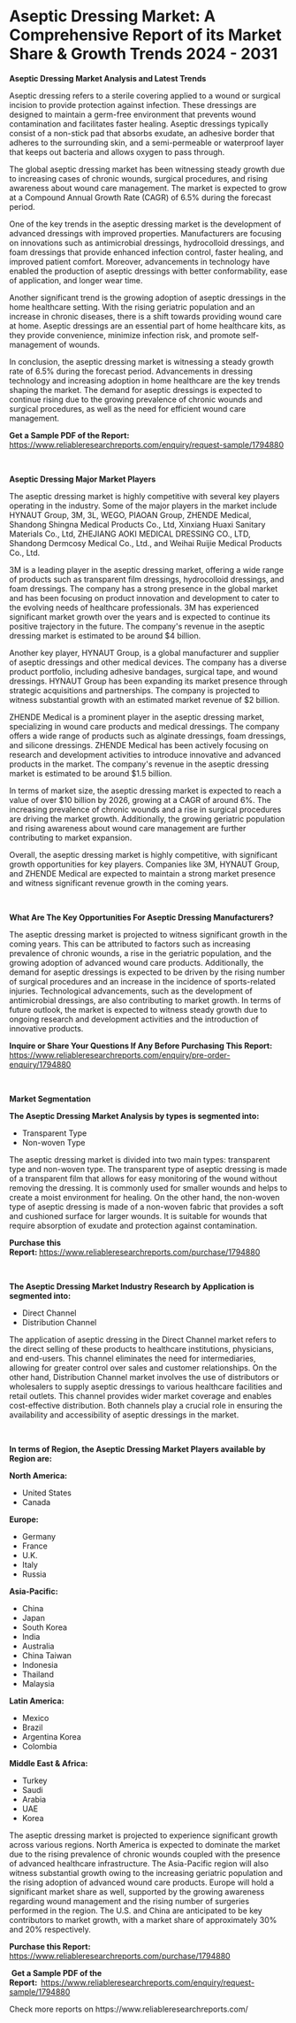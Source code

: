 <p><h1>Aseptic Dressing Market: A Comprehensive Report of its Market Share & Growth Trends 2024 - 2031</h1></p><p><strong>Aseptic Dressing Market Analysis and Latest Trends</strong></p>
<p><p>Aseptic dressing refers to a sterile covering applied to a wound or surgical incision to provide protection against infection. These dressings are designed to maintain a germ-free environment that prevents wound contamination and facilitates faster healing. Aseptic dressings typically consist of a non-stick pad that absorbs exudate, an adhesive border that adheres to the surrounding skin, and a semi-permeable or waterproof layer that keeps out bacteria and allows oxygen to pass through.</p><p>The global aseptic dressing market has been witnessing steady growth due to increasing cases of chronic wounds, surgical procedures, and rising awareness about wound care management. The market is expected to grow at a Compound Annual Growth Rate (CAGR) of 6.5% during the forecast period.</p><p>One of the key trends in the aseptic dressing market is the development of advanced dressings with improved properties. Manufacturers are focusing on innovations such as antimicrobial dressings, hydrocolloid dressings, and foam dressings that provide enhanced infection control, faster healing, and improved patient comfort. Moreover, advancements in technology have enabled the production of aseptic dressings with better conformability, ease of application, and longer wear time.</p><p>Another significant trend is the growing adoption of aseptic dressings in the home healthcare setting. With the rising geriatric population and an increase in chronic diseases, there is a shift towards providing wound care at home. Aseptic dressings are an essential part of home healthcare kits, as they provide convenience, minimize infection risk, and promote self-management of wounds.</p><p>In conclusion, the aseptic dressing market is witnessing a steady growth rate of 6.5% during the forecast period. Advancements in dressing technology and increasing adoption in home healthcare are the key trends shaping the market. The demand for aseptic dressings is expected to continue rising due to the growing prevalence of chronic wounds and surgical procedures, as well as the need for efficient wound care management.</p></p>
<p><strong>Get a Sample PDF of the Report:&nbsp;</strong> <a href="https://www.reliableresearchreports.com/enquiry/request-sample/1794880">https://www.reliableresearchreports.com/enquiry/request-sample/1794880</a></p>
<p>&nbsp;</p>
<p><strong>Aseptic Dressing Major Market Players</strong></p>
<p><p>The aseptic dressing market is highly competitive with several key players operating in the industry. Some of the major players in the market include HYNAUT Group, 3M, 3L, WEGO, PIAOAN Group, ZHENDE Medical, Shandong Shingna Medical Products Co., Ltd, Xinxiang Huaxi Sanitary Materials Co., Ltd, ZHEJIANG AOKI MEDICAL DRESSING CO., LTD, Shandong Dermcosy Medical Co., Ltd., and Weihai Ruijie Medical Products Co., Ltd.</p><p>3M is a leading player in the aseptic dressing market, offering a wide range of products such as transparent film dressings, hydrocolloid dressings, and foam dressings. The company has a strong presence in the global market and has been focusing on product innovation and development to cater to the evolving needs of healthcare professionals. 3M has experienced significant market growth over the years and is expected to continue its positive trajectory in the future. The company's revenue in the aseptic dressing market is estimated to be around $4 billion.</p><p>Another key player, HYNAUT Group, is a global manufacturer and supplier of aseptic dressings and other medical devices. The company has a diverse product portfolio, including adhesive bandages, surgical tape, and wound dressings. HYNAUT Group has been expanding its market presence through strategic acquisitions and partnerships. The company is projected to witness substantial growth with an estimated market revenue of $2 billion.</p><p>ZHENDE Medical is a prominent player in the aseptic dressing market, specializing in wound care products and medical dressings. The company offers a wide range of products such as alginate dressings, foam dressings, and silicone dressings. ZHENDE Medical has been actively focusing on research and development activities to introduce innovative and advanced products in the market. The company's revenue in the aseptic dressing market is estimated to be around $1.5 billion.</p><p>In terms of market size, the aseptic dressing market is expected to reach a value of over $10 billion by 2026, growing at a CAGR of around 6%. The increasing prevalence of chronic wounds and a rise in surgical procedures are driving the market growth. Additionally, the growing geriatric population and rising awareness about wound care management are further contributing to market expansion.</p><p>Overall, the aseptic dressing market is highly competitive, with significant growth opportunities for key players. Companies like 3M, HYNAUT Group, and ZHENDE Medical are expected to maintain a strong market presence and witness significant revenue growth in the coming years.</p></p>
<p>&nbsp;</p>
<p><strong>What Are The Key Opportunities For Aseptic Dressing Manufacturers?</strong></p>
<p><p>The aseptic dressing market is projected to witness significant growth in the coming years. This can be attributed to factors such as increasing prevalence of chronic wounds, a rise in the geriatric population, and the growing adoption of advanced wound care products. Additionally, the demand for aseptic dressings is expected to be driven by the rising number of surgical procedures and an increase in the incidence of sports-related injuries. Technological advancements, such as the development of antimicrobial dressings, are also contributing to market growth. In terms of future outlook, the market is expected to witness steady growth due to ongoing research and development activities and the introduction of innovative products.</p></p>
<p><strong>Inquire or Share Your Questions If Any Before Purchasing This Report:</strong> <a href="https://www.reliableresearchreports.com/enquiry/pre-order-enquiry/1794880">https://www.reliableresearchreports.com/enquiry/pre-order-enquiry/1794880</a></p>
<p>&nbsp;</p>
<p><strong>Market Segmentation</strong></p>
<p><strong>The Aseptic Dressing Market Analysis by types is segmented into:</strong></p>
<p><ul><li>Transparent Type</li><li>Non-woven Type</li></ul></p>
<p><p>The aseptic dressing market is divided into two main types: transparent type and non-woven type. The transparent type of aseptic dressing is made of a transparent film that allows for easy monitoring of the wound without removing the dressing. It is commonly used for smaller wounds and helps to create a moist environment for healing. On the other hand, the non-woven type of aseptic dressing is made of a non-woven fabric that provides a soft and cushioned surface for larger wounds. It is suitable for wounds that require absorption of exudate and protection against contamination.</p></p>
<p><strong>Purchase this Report:&nbsp;</strong><a href="https://www.reliableresearchreports.com/purchase/1794880">https://www.reliableresearchreports.com/purchase/1794880</a></p>
<p>&nbsp;</p>
<p><strong>The Aseptic Dressing Market Industry Research by Application is segmented into:</strong></p>
<p><ul><li>Direct Channel</li><li>Distribution Channel</li></ul></p>
<p><p>The application of aseptic dressing in the Direct Channel market refers to the direct selling of these products to healthcare institutions, physicians, and end-users. This channel eliminates the need for intermediaries, allowing for greater control over sales and customer relationships. On the other hand, Distribution Channel market involves the use of distributors or wholesalers to supply aseptic dressings to various healthcare facilities and retail outlets. This channel provides wider market coverage and enables cost-effective distribution. Both channels play a crucial role in ensuring the availability and accessibility of aseptic dressings in the market.</p></p>
<p>&nbsp;</p>
<p><strong>In terms of Region, the Aseptic Dressing Market Players available by Region are:</strong></p>
<p>
    <p> <strong> North America: </strong>
        <ul>
            <li>United States</li>
            <li>Canada</li>
        </ul>
        </p> 
    <p> <strong> Europe: </strong>
        <ul>
            <li>Germany</li>
            <li>France</li>
            <li>U.K.</li>
            <li>Italy</li>
            <li>Russia</li>
        </ul>
        </p> 
    <p> <strong> Asia-Pacific: </strong>
        <ul>
            <li>China</li>
            <li>Japan</li>
            <li>South Korea</li>
            <li>India</li>
            <li>Australia</li>
            <li>China Taiwan</li>
            <li>Indonesia</li>
            <li>Thailand</li>
            <li>Malaysia</li>
        </ul>
        </p> 
    <p> <strong> Latin America: </strong>
        <ul>
            <li>Mexico</li>
            <li>Brazil</li>
            <li>Argentina Korea</li>
            <li>Colombia</li>
        </ul>
        </p> 
    <p> <strong> Middle East & Africa: </strong>
        <ul>
            <li>Turkey</li>
            <li>Saudi</li>
            <li>Arabia</li>
            <li>UAE</li>
            <li>Korea</li>
        </ul>
    </p>
    </p>
<p><p>The aseptic dressing market is projected to experience significant growth across various regions. North America is expected to dominate the market due to the rising prevalence of chronic wounds coupled with the presence of advanced healthcare infrastructure. The Asia-Pacific region will also witness substantial growth owing to the increasing geriatric population and the rising adoption of advanced wound care products. Europe will hold a significant market share as well, supported by the growing awareness regarding wound management and the rising number of surgeries performed in the region. The U.S. and China are anticipated to be key contributors to market growth, with a market share of approximately 30% and 20% respectively.</p></p>
<p><strong>Purchase this Report: </strong><a href="https://www.reliableresearchreports.com/purchase/1794880">https://www.reliableresearchreports.com/purchase/1794880</a></p>
<p>&nbsp;<strong>Get a Sample PDF of the Report:&nbsp;&nbsp;</strong><a href="https://www.reliableresearchreports.com/enquiry/request-sample/1794880">https://www.reliableresearchreports.com/enquiry/request-sample/1794880</a></p>
<p><strong></strong></p>
<p>Check more reports on https://www.reliableresearchreports.com/</p>